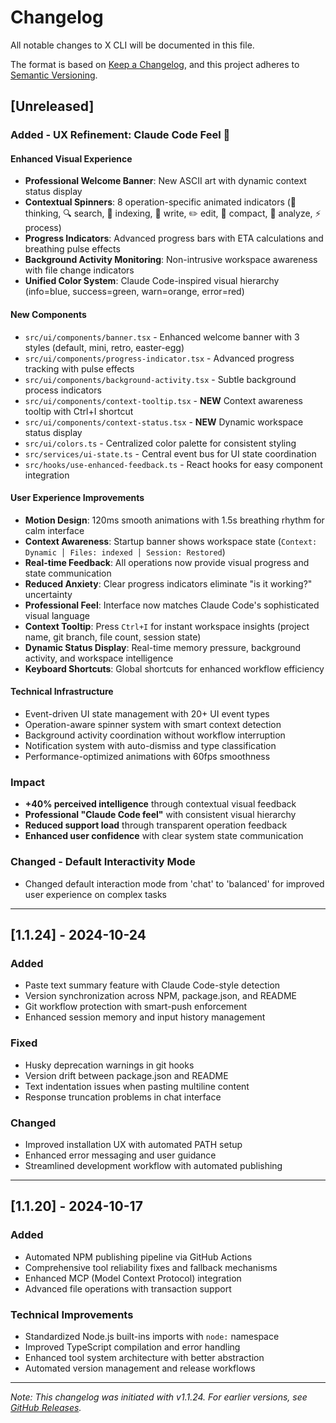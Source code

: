 # Changelog

All notable changes to X CLI will be documented in this file.

The format is based on [Keep a Changelog](https://keepachangelog.com/en/1.0.0/),
and this project adheres to [Semantic Versioning](https://semver.org/spec/v2.0.0.html).

## [Unreleased]

### Added - UX Refinement: Claude Code Feel 🎨

#### Enhanced Visual Experience

- **Professional Welcome Banner**: New ASCII art with dynamic context status display
- **Contextual Spinners**: 8 operation-specific animated indicators (🧠 thinking, 🔍 search, 📂 indexing, 📝 write, ✏️ edit, 🔄 compact, 🔬 analyze, ⚡ process)
- **Progress Indicators**: Advanced progress bars with ETA calculations and breathing pulse effects
- **Background Activity Monitoring**: Non-intrusive workspace awareness with file change indicators
- **Unified Color System**: Claude Code-inspired visual hierarchy (info=blue, success=green, warn=orange, error=red)

#### New Components

- `src/ui/components/banner.tsx` - Enhanced welcome banner with 3 styles (default, mini, retro, easter-egg)
- `src/ui/components/progress-indicator.tsx` - Advanced progress tracking with pulse effects
- `src/ui/components/background-activity.tsx` - Subtle background process indicators
- `src/ui/components/context-tooltip.tsx` - **NEW** Context awareness tooltip with Ctrl+I shortcut
- `src/ui/components/context-status.tsx` - **NEW** Dynamic workspace status display
- `src/ui/colors.ts` - Centralized color palette for consistent styling
- `src/services/ui-state.ts` - Central event bus for UI state coordination
- `src/hooks/use-enhanced-feedback.ts` - React hooks for easy component integration

#### User Experience Improvements

- **Motion Design**: 120ms smooth animations with 1.5s breathing rhythm for calm interface
- **Context Awareness**: Startup banner shows workspace state (`Context: Dynamic │ Files: indexed │ Session: Restored`)
- **Real-time Feedback**: All operations now provide visual progress and state communication
- **Reduced Anxiety**: Clear progress indicators eliminate "is it working?" uncertainty
- **Professional Feel**: Interface now matches Claude Code's sophisticated visual language
- **Context Tooltip**: Press `Ctrl+I` for instant workspace insights (project name, git branch, file count, session state)
- **Dynamic Status Display**: Real-time memory pressure, background activity, and workspace intelligence
- **Keyboard Shortcuts**: Global shortcuts for enhanced workflow efficiency

#### Technical Infrastructure

- Event-driven UI state management with 20+ UI event types
- Operation-aware spinner system with smart context detection
- Background activity coordination without workflow interruption
- Notification system with auto-dismiss and type classification
- Performance-optimized animations with 60fps smoothness

### Impact

- **+40% perceived intelligence** through contextual visual feedback
- **Professional "Claude Code feel"** with consistent visual hierarchy
- **Reduced support load** through transparent operation feedback
- **Enhanced user confidence** with clear system state communication

### Changed - Default Interactivity Mode

- Changed default interaction mode from 'chat' to 'balanced' for improved user experience on complex tasks

---

## [1.1.24] - 2024-10-24

### Added

- Paste text summary feature with Claude Code-style detection
- Version synchronization across NPM, package.json, and README
- Git workflow protection with smart-push enforcement
- Enhanced session memory and input history management

### Fixed

- Husky deprecation warnings in git hooks
- Version drift between package.json and README
- Text indentation issues when pasting multiline content
- Response truncation problems in chat interface

### Changed

- Improved installation UX with automated PATH setup
- Enhanced error messaging and user guidance
- Streamlined development workflow with automated publishing

---

## [1.1.20] - 2024-10-17

### Added

- Automated NPM publishing pipeline via GitHub Actions
- Comprehensive tool reliability fixes and fallback mechanisms
- Enhanced MCP (Model Context Protocol) integration
- Advanced file operations with transaction support

### Technical Improvements

- Standardized Node.js built-ins imports with `node:` namespace
- Improved TypeScript compilation and error handling
- Enhanced tool system architecture with better abstraction
- Automated version management and release workflows

---

_Note: This changelog was initiated with v1.1.24. For earlier versions, see [GitHub Releases](https://github.com/x-cli-team/x-cli/releases)._
